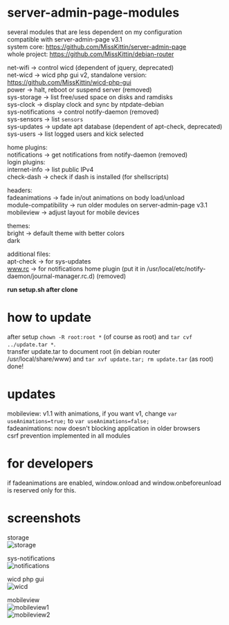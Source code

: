 # server-admin-page-modules
several modules that are less dependent on my configuration  
compatible with server-admin-page v3.1  
system core: https://github.com/MissKittin/server-admin-page  
whole project: https://github.com/MissKittin/debian-router  

net-wifi -> control wicd (dependent of jquery, deprecated)  
net-wicd -> wicd php gui v2, standalone version: https://github.com/MissKittin/wicd-php-gui  
power -> halt, reboot or suspend server (removed)  
sys-storage -> list free/used space on disks and ramdisks  
sys-clock -> display clock and sync by ntpdate-debian  
sys-notifications -> control notify-daemon (removed)  
sys-sensors -> list `sensors`  
sys-updates -> update apt database (dependent of apt-check, deprecated)  
sys-users -> list logged users and kick selected  

home plugins:  
notifications -> get notifications from notify-daemon (removed)  
login plugins:  
internet-info -> list public IPv4  
check-dash -> check if dash is installed (for shellscripts)  

headers:  
fadeanimations -> fade in/out animations on body load/unload  
module-compatibility -> run older modules on server-admin-page v3.1  
mobileview -> adjust layout for mobile devices  

themes:  
bright -> default theme with better colors  
dark  

additional files:  
apt-check -> for sys-updates  
www.rc -> for notifications home plugin (put it in /usr/local/etc/notify-daemon/journal-manager.rc.d) (removed)  

**run setup.sh after clone**  

# how to update
after setup `chown -R root:root *` (of course as root) and `tar cvf ../update.tar *`.  
transfer update.tar to document root (in debian router /usr/local/share/www) and `tar xvf update.tar; rm update.tar` (as root)  
done!

# updates
mobileview: v1.1 with animations, if you want v1, change `var useAnimations=true;` to `var useAnimations=false;`  
fadeanimations: now doesn't blocking application in older browsers  
csrf prevention implemented in all modules  

# for developers
if fadeanimations are enabled, window.onload and window.onbeforeunload is reserved only for this.

# screenshots
storage  
![storage](storage.png?raw=true)  

sys-notifications  
![notifications](sys-notifications.png?raw=true)  

wicd php gui  
![wicd](net-wicd.png?raw=true)  

mobileview  
![mobileview1](preview_mobileview1.png?raw=true)  
![mobileview2](preview_mobileview2.png?raw=true)
